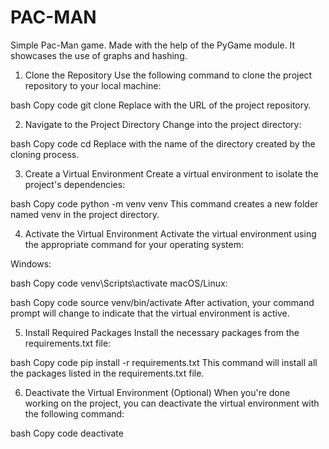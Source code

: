 # PAC-MAN

Simple Pac-Man game. Made with the help of the PyGame module. It showcases the use of graphs and hashing.

1. Clone the Repository
Use the following command to clone the project repository to your local machine:

bash
Copy code
git clone <repository-url>
Replace <repository-url> with the URL of the project repository.

2. Navigate to the Project Directory
Change into the project directory:

bash
Copy code
cd <project-directory>
Replace <project-directory> with the name of the directory created by the cloning process.

3. Create a Virtual Environment
Create a virtual environment to isolate the project's dependencies:

bash
Copy code
python -m venv venv
This command creates a new folder named venv in the project directory.

4. Activate the Virtual Environment
Activate the virtual environment using the appropriate command for your operating system:

Windows:

bash
Copy code
venv\Scripts\activate
macOS/Linux:

bash
Copy code
source venv/bin/activate
After activation, your command prompt will change to indicate that the virtual environment is active.

5. Install Required Packages
Install the necessary packages from the requirements.txt file:

bash
Copy code
pip install -r requirements.txt
This command will install all the packages listed in the requirements.txt file.

6. Deactivate the Virtual Environment (Optional)
When you're done working on the project, you can deactivate the virtual environment with the following command:

bash
Copy code
deactivate